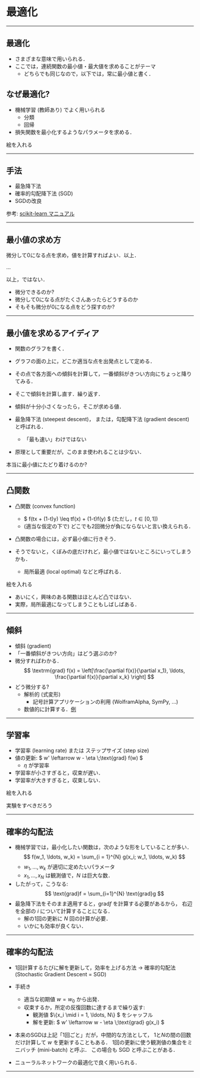 

# 最適化

---

## 最適化

* さまざまな意味で用いられる．
* ここでは，連続関数の最小値・最大値を求めることがテーマ
  * どちらでも同じなので，以下では，常に最小値と書く．

## なぜ最適化?

* 機械学習 (教師あり) でよく用いられる
  * 分類
  * 回帰
* 損失関数を最小化するようなパラメータを求める．

絵を入れる
<!-- .element: class="fixme" -->

---

## 手法

* 最急降下法
* 確率的勾配降下法 (SGD)
* SGDの改良

参考: [scikit-learn マニュアル](https://scikit-learn.org/stable/modules/generated/sklearn.neural_network.MLPRegressor.html?highlight=adam)


---

## 最小値の求め方

微分して0になる点を求め，値を計算すればよい．以上．

...

以上，ではない．

* 微分できるのか?
* 微分して0になる点がたくさんあったらどうするのか
* そもそも微分が0になる点をどう探すのか?


---

## 最小値を求めるアイディア

* 関数のグラフを書く．
* グラフの面の上に，どこか適当な点を出発点として定める．
* その点で各方面への傾斜を計算して，一番傾斜がきつい方向にちょっと降りてみる．
* そこで傾斜を計算し直す．繰り返す．
* 傾斜が十分小さくなったら，そこが求める値．

* 最急降下法 (steepest descent)，
  または，勾配降下法 (gradient descent) と呼ばれる．
  * 「最も速い」わけではない
* 原理として重要だが，このまま使われることは少ない．

本当に最小値にたどり着けるのか?

---

## 凸関数

* 凸関数 (convex function)
  * $ f(tx + (1-t)y) \leq tf(x) + (1-t)f(y) $  (ただし，$t \in [0, 1]$)
  * (適当な仮定の下で) どこでも2回微分が負にならないと言い換えられる．

* 凸関数の場合には，必ず最小値に行きそう．
* そうでないと，くぼみの底だけれど，最小値ではないところにいってしまうかも．
  * 局所最適 (local optimal) などと呼ばれる．

絵を入れる
<!-- .element: class="fixme" -->

* あいにく，興味のある関数はほとんど凸ではない．
* 実際，局所最適になってしまうこともしばしばある．


---

## 傾斜

* 傾斜 (gradient)
* 「一番傾斜がきつい方向」はどう選ぶのか?
* 微分すればわかる．
   $$
   \textrm{grad} f(x) = \left[\frac{\partial f(x)}{\partial x_1},
   \ldots,
   \frac{\partial f(x)}{\partial x_k}
   \right]
   $$
* どう微分する?
  * 解析的 (式変形)
    * 記号計算アプリケーションの利用 (WolframAlpha, SymPy, ...)
  * 数値的に計算する．[例](https://cs231n.github.io/optimization-1/#gradcompute)

---

## 学習率

* 学習率 (learning rate) または ステップサイズ (step size)
* 値の更新: $ w' \leftarrow w - \eta \\;\text{grad} f(w) $
  * $\eta$ が学習率
* 学習率が小さすぎると，収束が遅い．
* 学習率が大きすぎると，収束しない．

絵を入れる
<!-- .element: class="fixme" -->

実験をすべきだろう
<!-- .element: class="fixme" -->


---

## 確率的勾配法

* 機械学習では，最小化したい関数は，次のような形をしていることが多い．
  $$ f(w_1, \ldots, w_k) = \sum_{i = 1}^{N} g(x_i; w_1, \ldots, w_k)
  $$
  * $w_1, \ldots, w_k$ が適切に定めたいパラメータ
  * $x_1, \ldots, x_N$ は観測値で，$N$ は巨大な数．
* したがって，こうなる:
  $$ \text{grad}f = \sum_{i=1}^{N} \text{grad}g $$
* 最急降下法をそのまま適用すると，$\text{grad}f$ を計算する必要があるから，
  右辺を全部の $i$ について計算することになる．
  * 解の1回の更新に $N$ 回の計算が必要．
  * いかにも効率が良くない．

---

## 確率的勾配法

* 1回計算するたびに解を更新して，効率を上げる方法
  $\to$ 確率的勾配法 (Stochastic Gradient Descent = SGD)

* 手続き
  * 適当な初期値 $w = w_0$ から出発．
  * 収束するか，所定の反復回数に達するまで繰り返す:
    * 観測値 $\\{x_i \mid i = 1, \ldots, N\\} $ をシャッフル
    * 解を更新: $ w' \leftarrow w - \eta \\;\text{grad} g(x_i) $

* 本来のSGDは上記「1回ごと」だが，中間的な方法として，
  1と$N$の間の回数だけ計算して $w$ を更新することもある．
  1回の更新に使う観測値の集合をミニバッチ (mini-batch) と呼ぶ．
  この場合も SGD と呼ぶことがある．

* ニューラルネットワークの最適化で良く用いられる．

---


